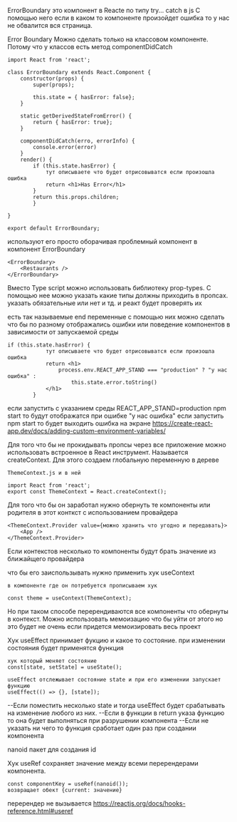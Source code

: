 
ErrorBoundary это компонент в  Reacte по типу try... catch в js
С помощью него если в каком то компоненте произойдет ошибка то у нас не обвалится вся страница. 

Error Boundary Можно сделать только на классовом компоненте. Потому что у классов есть метод 
componentDidCatch

```
import React from 'react';

class ErrorBoundary extends React.Component {
	constructor(props) {
		super(props);
		
		this.state = { hasError: false};
	}
	
	static getDerivedStateFromError() {
		return { hasError: true};
	}

	componentDidCatch(erro, errorInfo) {
		console.error(error)
	}
	render() {
		if (this.state.hasError) {
			тут описываете что будет отрисовыватся если произошла ошибка
			return <h1>Has Error</h1>
		}
		return this.props.children;
		}

}

export default ErrorBoundary;
```

используют его просто оборачивая проблемный компонент в компонент ErrorBoundary

```
<ErrorBoundary>
	<Restaurants />
</ErrorBoundary>
```

Вместо Type script можно использовать  библиотеку prop-types. С помощью нее можно указать какие типы должны приходить в пропсах. указать обязательные или нет и тд. и реакт будет проверять их  

есть так называемые end переменные c помощью них можно сделать что бы по разному отображались ошибки или поведение компонентов в зависимости от запускаемой среды

```
if (this.state.hasError) {
			тут описываете что будет отрисовыватся если произошла ошибка
			return <h1>
				process.env.REACT_APP_STAND === "production" ? "у нас ошибка" : 
					this.state.error.toString()
			</h1>
		}
```
 
если запустить с указанием среды REACT_APP_STAND=production npm start  то будут отображатся при ошибке "у нас ошибка" если запустить npm start то будет выходить ошибка на экране
https://create-react-app.dev/docs/adding-custom-environment-variables/


Для того что бы не прокидывать пропсы через все приложение можно использовать встроенное в React  инструмент. Называется createContext.  Для этого создаем глобальную переменную в дереве
```
ThemeContext.js и в ней 

import React from 'react';
export const ThemeContext = React.createContext();
```
Для того что бы он заработал нужно обернуть те компоненты или родителя в этот конткст с использованием провайдера

```
<ThemeContext.Provider value={можно хранить что угодно и передавать}>
	<App />
</ThemeContext.Provider>
```
Если контекстов несколько то компоненты будут брать значение из ближайщего провайдера

что бы его заиспользывать нужно применить хук useContext

```
в компоненте где он потребуется прописываем хук

const theme = useContext(ThemeContext); 
```

Но при таком способе перерендиваются все компоненты что обернуты в контекст. Можно использовать мемоизацию что бы уйти от этого но это будет не очень если придется мемоизировать весь проект

Хук useEffect принимает фукцию и какое то состояние. при изменении состояния будет применятся функция

```
хук который меняет состояние
const[state, setState] = useState();

useEffect отслежывает состояние state и при его изменении запускает функцию
useEffect(() => {}, [state]);
```

--Если поместить несколько state и тогда useEffect будет срабатывать на изменение любого из них.
--Если в функции в return указа функцию то она будет выполняться при разрушении компонента
--Если не указать ни чего то функция сработает один раз при создании компонента

nanoid пакет для создания id


Хук useRef сохраняет значение между всеми перерендерами компонента.
```
const componentKey = useRef(nanoid());
возвращает обект {current: значение}
```
перерендер не вызывается
https://reactjs.org/docs/hooks-reference.html#useref